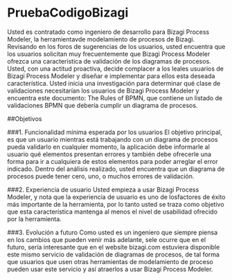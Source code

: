 PruebaCodigoBizagi
==================

Usted es contratado como ingeniero de desarrollo para Bizagi Process Modeler, la herramientavde modelamiento de procesos de Bizagi. Revisando en los foros de sugerencias de los usuarios, usted encuentra que los usuarios solicitan muy frecuentemente que Bizagi Process Modeler ofrezca una característica de validación de los diagramas de procesos. Usted, con una actitud proactiva, decide complacer a los leales usuarios de Bizagi Process Modeler y diseñar e implementar para ellos esta deseada característica. 
Usted inicia una investigación para determinar qué clase de validaciones necesitarían los usuarios de Bizagi Process Modeler y encuentra este documento: The Rules of BPMN, que contiene un listado de validaciones BPMN que debería cumplir un diagrama de procesos.

##Objetivos

###1. Funcionalidad mínima esperada por los usuarios
El objetivo principal, es que un usuario mientras está trabajando con un diagrama de procesos pueda validarlo en cualquier momento, la aplicación debe informarle al usuario qué elementos presentan errores y también debe ofrecerle una forma para ir a cualquiera de estos elementos para poder arreglar el error indicado. Dentro del análisis realizado, usted encuentra que un diagrama de procesos puede tener cero, uno, o muchos errores de validación.

###2. Experiencia de usuario
Usted empieza a usar Bizagi Process Modeler, y nota que la experiencia de usuario es uno de losfactores de éxito más importante de la herramienta, por lo tanto usted se traza como objetivo que esta característica mantenga al menos el nivel de usabilidad ofrecido por la herramienta.

###3. Evolución a futuro
Como usted es un ingeniero que siempre piensa en los cambios que pueden venir más adelante, sele ocurre que en el futuro, sería interesante que en el website bizagi.com estuviera disponible este mismo servicio de validación de diagramas de procesos, de tal forma que usuarios que usen otras herramientas de modelamiento de proceso pueden usar este servicio y así atraerlos a usar Bizagi Process Modeler.
